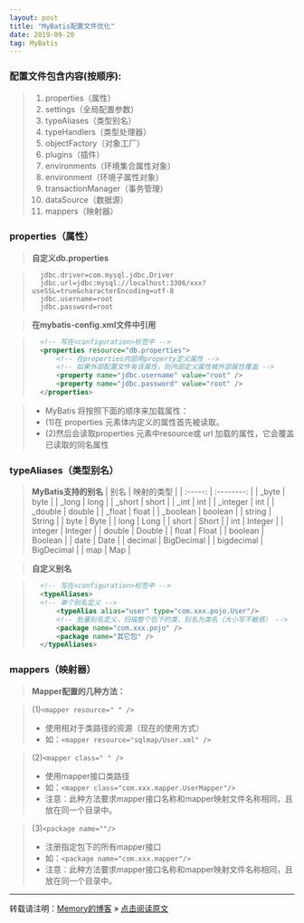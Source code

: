 ```yaml
---
layout: post
title: "MyBatis配置文件优化"
date: 2019-09-20
tag: MyBatis
---
```

### 配置文件包含内容(按顺序):

> 1. properties（属性）  
> 2. settings（全局配置参数）  
> 3. typeAliases（类型别名）  
> 4. typeHandlers（类型处理器）  
> 5. objectFactory（对象工厂）  
> 6. plugins（插件）  
> 7. environments（环境集合属性对象）  
> 8. environment（环境子属性对象）  
> 9. transactionManager（事务管理）  
> 10. dataSource（数据源）  
> 11. mappers（映射器）  

### properties（属性）

> **自定义db.properties**

> ```
>   jdbc.driver=com.mysql.jdbc.Driver
>   jdbc.url=jdbc:mysql://localhost:3306/xxx?useSSL=true&characterEncoding=utf-8
>   jdbc.username=root
>   jdbc.password=root
>```

> **在mybatis-config.xml文件中引用**

> ```xml
>   <!-- 写在<configuration>标签中 -->
>   <properties resource="db.properties">
>	    <!-- 在properties内部用property定义属性 -->
>	    <!-- 如果外部配置文件有该属性，则内部定义属性被外部属性覆盖 -->
>	    <property name="jdbc.username" value="root" />
>	    <property name="jdbc.password" value="root" />
>   </properties>
>```

> * MyBatis 将按照下面的顺序来加载属性：
> * (1)在 properties 元素体内定义的属性首先被读取。 
> * (2)然后会读取properties 元素中resource或 url 加载的属性，它会覆盖已读取的同名属性

### typeAliases（类型别名）

> **MyBatis支持的别名**
> | 别名   | 映射的类型 |
> | :-----: | :--------: |
> | _byte |	byte |
> | _long | long |
> | _short | short |
> | _int | int |
> | _integer | int |
> | _double | double |
> | _float | float |
> | _boolean | boolean |
> | string | String |
> | byte | Byte |
> | long | Long |
> | short |	Short |
> | int | Integer |
> | integer | Integer |
> | double | Double |
> | float |	 Float |
> | boolean | Boolean |
> | date | Date |
> | decimal | BigDecimal |
> | bigdecimal | BigDecimal |
> |  map |	Map |

> **自定义别名**

>```xml
>   <!-- 写在<configuration>标签中 -->
>   <typeAliases>
>	<!-- 单个别名定义 -->
>	    <typeAlias alias="user" type="com.xxx.pojo.User"/>
>	    <!-- 批量别名定义，扫描整个包下的类，别名为类名（大小写不敏感） -->
>	    <package name="com.xxx.pojo" />
>	    <package name="其它包" />
>   </typeAliases>
>```

### mappers（映射器）

> **Mapper配置的几种方法：**

> (1)`<mapper resource=" " />`  
> * 使用相对于类路径的资源（现在的使用方式）
> * 如：`<mapper resource="sqlmap/User.xml" />`

> (2)`<mapper class=" " />`  
> * 使用mapper接口类路径
> * 如：`<mapper class="com.xxx.mapper.UserMapper"/>`
> * 注意：此种方法要求mapper接口名称和mapper映射文件名称相同，且放在同一个目录中。

> (3)`<package name=""/>` 
> * 注册指定包下的所有mapper接口
> * 如：`<package name="com.xxx.mapper"/>`
> * 注意：此种方法要求mapper接口名称和mapper映射文件名称相同，且放在同一个目录中。

<hr>
    
转载请注明：[Memory的博客](https://www.shendonghai.com) » [点击阅读原文](https://www.shendonghai.com/2018/04/2018-04-05-Git%E9%85%8D%E7%BD%AE/) 
